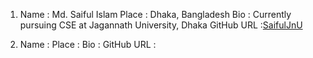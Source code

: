 1.  Name : Md. Saiful Islam
    Place : Dhaka, Bangladesh
    Bio : Currently pursuing CSE at Jagannath University, Dhaka
    GitHub URL :[SaifulJnU](https://github.com/saifuljnu)
    
2.  Name : 
    Place : 
    Bio : 
    GitHub URL :
